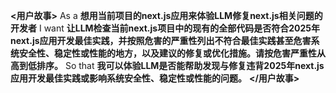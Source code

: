 **<用户故事>**
As a **想用当前项目的next.js应用来体验LLM修复next.js相关问题的开发者**
I want **让LLM检查当前next.js项目中的现有的全部代码是否符合2025年next.js应用开发最佳实践，并按照危害的严重性列出不符合最佳实践甚至危害系统安全性、稳定性或性能的地方，以及建议的修复或优化措施。请按危害严重性从高到低排序。**
So that **我可以体验LLM是否能帮助发现与修复违背2025年next.js应用开发最佳实践或影响系统安全性、稳定性或性能的问题。**
**</用户故事>**
